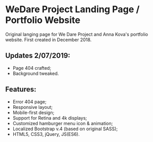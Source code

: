 # WeDare Project Landing Page / Portfolio Website

Original langing page for We Dare Project and Anna Kova's portfolio website. First created in December 2018.

## Updates 2/07/2019:
- Page 404 crafted;
- Background tweaked.

## Features:
- Error 404 page; 
- Responsive layout;
- Mobile-first design;
- Support for Retina and 4k displays;
- Customized hamburger menu icon & animation;
- Localized Bootstrap v.4 (based on original SASS);
- HTML5, CSS3, jQuery, JS(ES6).